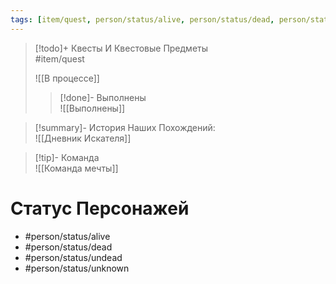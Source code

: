 ```yaml
---
tags: [item/quest, person/status/alive, person/status/dead, person/status/undead, person/status/unknown]
---
```


> [!todo]+ Квесты И Квестовые Предметы  
> #item/quest
>
> ![[В процессе]]
>
> > [!done]- Выполнены  
> > ![[Выполнены]]

> [!summary]- История Наших Похождений:  
> ![[Дневник Искателя]]

> [!tip]- Команда  
> ![[Команда мечты]]

# Статус Персонажей

- #person/status/alive
- #person/status/dead
- #person/status/undead
- #person/status/unknown
